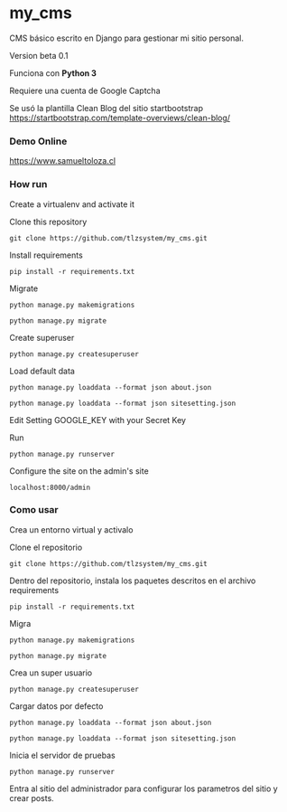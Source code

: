 # my_cms
CMS básico escrito en Django para gestionar mi sitio personal.

Version beta 0.1

Funciona con **Python 3**

Requiere una cuenta de Google Captcha

Se usó la plantilla Clean Blog del sitio startbootstrap
https://startbootstrap.com/template-overviews/clean-blog/

### Demo Online
https://www.samueltoloza.cl

### How run

Create a virtualenv and activate it

Clone this repository
    
    git clone https://github.com/tlzsystem/my_cms.git
   
Install requirements

    pip install -r requirements.txt
  
Migrate
    
    python manage.py makemigrations

    python manage.py migrate
    

Create superuser

    python manage.py createsuperuser
    
Load default data

    python manage.py loaddata --format json about.json
    
    python manage.py loaddata --format json sitesetting.json
    
Edit Setting GOOGLE_KEY with your Secret Key

Run

    python manage.py runserver
    
Configure the site on the admin's site

    localhost:8000/admin
    
 
 ### Como usar
 
 Crea un entorno virtual y activalo
 
 Clone el repositorio
 
    git clone https://github.com/tlzsystem/my_cms.git
    
 Dentro del repositorio, instala los paquetes descritos en el archivo requirements
 
    pip install -r requirements.txt
    
 Migra
 
    python manage.py makemigrations
 
    python manage.py migrate
  

  Crea un super usuario
  
    python manage.py createsuperuser
  
  Cargar datos por defecto

    python manage.py loaddata --format json about.json
    
    python manage.py loaddata --format json sitesetting.json
  
  Inicia el servidor de pruebas
  
    python manage.py runserver
    
  Entra al sitio del administrador para configurar los parametros del sitio y crear posts.
    
  
  




